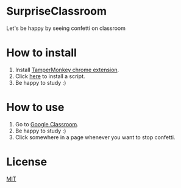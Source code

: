 # SurpriseClassroom
Let's be happy by seeing confetti on classroom

# How to install
1. Install [TamperMonkey chrome extension](https://chrome.google.com/webstore/detail/tampermonkey/dhdgffkkebhmkfjojejmpbldmpobfkfo).
1. Click [here](https://github.com/mtripg6666tdr/SurpriseClassroom/raw/master/SurpriseClassroom.user.js) to install a script.
1. Be happy to study :)

# How to use
1. Go to [Google Classroom](https://classroom.google.com).
1. Be happy to study :)
1. Click somewhere in a page whenever you want to stop confetti.

# License
[MIT](LICENSE)

